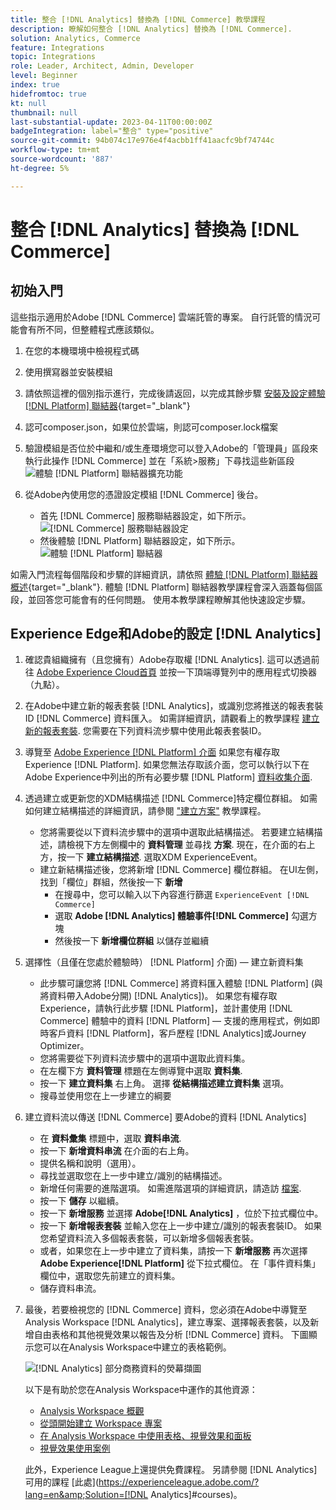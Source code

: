 ```yaml
---
title: 整合 [!DNL Analytics] 替換為 [!DNL Commerce] 教學課程
description: 瞭解如何整合 [!DNL Analytics] 替換為 [!DNL Commerce].
solution: Analytics, Commerce
feature: Integrations
topic: Integrations
role: Leader, Architect, Admin, Developer
level: Beginner
index: true
hidefromtoc: true
kt: null
thumbnail: null
last-substantial-update: 2023-04-11T00:00:00Z
badgeIntegration: label="整合" type="positive"
source-git-commit: 94b074c17e976e4f4acbb1ff41aacfc9bf74744c
workflow-type: tm+mt
source-wordcount: '887'
ht-degree: 5%

---
```



# 整合 [!DNL Analytics] 替換為 [!DNL Commerce]

## 初始入門

這些指示適用於Adobe [!DNL Commerce] 雲端託管的專案。 自行託管的情況可能會有所不同，但整體程式應該類似。

1. 在您的本機環境中檢視程式碼
1. 使用撰寫器並安裝模組
1. 請依照這裡的個別指示進行，完成後請返回，以完成其餘步驟
   [安裝及設定體驗 [!DNL Platform] 聯結器](https://experienceleague.adobe.com/docs/commerce-merchant-services/experience-platform-connector/fundamentals/install.html){target="_blank"}


1. 認可composer.json，如果位於雲端，則認可composer.lock檔案
1. 驗證模組是否位於中繼和/或生產環境您可以登入Adobe的「管理員」區段來執行此操作 [!DNL Commerce] 並在「系統>服務」下尋找這些新區段
   ![體驗 [!DNL Platform] 聯結器擴充功能](./assets/analytics-commerce/admin-view-experience-platform-commector-extension.png)

1. 從Adobe內使用您的憑證設定模組 [!DNL Commerce] 後台。
   * 首先 [!DNL Commerce] 服務聯結器設定，如下所示。
     ![[!DNL Commerce] 服務聯結器設定](./assets/analytics-commerce/commerce-services-connector-setup.png)
   * 然後體驗 [!DNL Platform] 聯結器設定，如下所示。
     ![體驗 [!DNL Platform] 聯結器](./assets/analytics-commerce/experience-platform-connector.png)

如需入門流程每個階段和步驟的詳細資訊，請依照 [體驗 [!DNL Platform] 聯結器概述](https://experienceleague.adobe.com/docs/commerce-merchant-services/experience-platform-connector/overview.html){target="_blank"}. 體驗 [!DNL Platform] 聯結器教學課程會深入涵蓋每個區段，並回答您可能會有的任何問題。 使用本教學課程瞭解其他快速設定步驟。

## Experience Edge和Adobe的設定 [!DNL Analytics]

1. 確認貴組織擁有（且您擁有）Adobe存取權 [!DNL Analytics]. 這可以透過前往 [Adobe Experience Cloud首頁](https://experience.adobe.com/) 並按一下頂端導覽列中的應用程式切換器（九點）。

1. 在Adobe中建立新的報表套裝 [!DNL Analytics]，或識別您將推送的報表套裝ID [!DNL Commerce] 資料匯入。 如需詳細資訊，請觀看上的教學課程 [建立新的報表套裝](https://experienceleague.adobe.com/docs/analytics-learn/tutorials/intro-to-analytics/analytics-basics/understanding-and-creating-report-suites.html?lang=zh-Hant). 您需要在下列資料流步驟中使用此報表套裝ID。

1. 導覽至 [Adobe Experience [!DNL Platform] 介面](https://platform.adobe.com) 如果您有權存取Experience [!DNL Platform]. 如果您無法存取該介面，您可以執行以下在Adobe Experience中列出的所有必要步驟 [!DNL Platform] [資料收集介面](https://experience.adobe.com/#/data-collection).

1. 透過建立或更新您的XDM結構描述 [!DNL Commerce]特定欄位群組。 如需如何建立結構描述的詳細資訊，請參閱 [&quot;建立方案&quot;](https://experienceleague.adobe.com/docs/platform-learn/tutorials/schemas/create-schemas.html) 教學課程。
   * 您將需要從以下資料流步驟中的選項中選取此結構描述。 若要建立結構描述，請檢視下方左側欄中的 **資料管理** 並尋找 **方案**. 現在，在介面的右上方，按一下 **建立結構描述**. 選取XDM ExperienceEvent。
   * 建立新結構描述後，您將新增 [!DNL Commerce] 欄位群組。 在UI左側，找到「欄位」群組，然後按一下 **新增**
      * 在搜尋中，您可以輸入以下內容進行篩選 `ExperienceEvent [!DNL Commerce]`
      * 選取 **Adobe [!DNL Analytics] 體驗事件[!DNL Commerce]** 勾選方塊
      * 然後按一下 **新增欄位群組** 以儲存並繼續

1. 選擇性（且僅在您處於體驗時） [!DNL Platform] 介面) — 建立新資料集
   * 此步驟可讓您將 [!DNL Commerce] 將資料匯入體驗 [!DNL Platform] (與將資料帶入Adobe分開) [!DNL Analytics])。 如果您有權存取Experience，請執行此步驟 [!DNL Platform]，並計畫使用 [!DNL Commerce] 體驗中的資料 [!DNL Platform] — 支援的應用程式，例如即時客戶資料 [!DNL Platform]，客戶歷程 [!DNL Analytics]或Journey Optimizer。
   * 您將需要從下列資料流步驟中的選項中選取此資料集。
   * 在左欄下方 **資料管理** 標題在左側導覽中選取 **資料集**.
   * 按一下 **建立資料集** 右上角。 選擇 **從結構描述建立資料集** 選項。
   * 搜尋並使用您在上一步建立的綱要

1. 建立資料流以傳送 [!DNL Commerce] 要Adobe的資料 [!DNL Analytics]
   * 在 **資料彙集** 標題中，選取 **資料串流**.
   * 按一下 **新增資料串流** 在介面的右上角。
   * 提供名稱和說明（選用）。
   * 尋找並選取您在上一步中建立/識別的結構描述。
   * 新增任何需要的進階選項。 如需進階選項的詳細資訊，請造訪 [檔案](https://experienceleague.adobe.com/docs/experience-platform/datastreams/configure.html?lang=zh-Hant).
   * 按一下 **儲存** 以繼續。
   * 按一下 **新增服務** 並選擇 **Adobe[!DNL Analytics]** ，位於下拉式欄位中。
   * 按一下 **新增報表套裝** 並輸入您在上一步中建立/識別的報表套裝ID。 如果您希望資料流入多個報表套裝，可以新增多個報表套裝。
   * 或者，如果您在上一步中建立了資料集，請按一下 **新增服務** 再次選擇 **Adobe Experience[!DNL Platform]** 從下拉式欄位。 在「事件資料集」欄位中，選取您先前建立的資料集。
   * 儲存資料串流。

1. 最後，若要檢視您的 [!DNL Commerce] 資料，您必須在Adobe中導覽至Analysis Workspace [!DNL Analytics]，建立專案、選擇報表套裝，以及新增自由表格和其他視覺效果以報告及分析 [!DNL Commerce] 資料。 下圖顯示您可以在Analysis Workspace中建立的表格範例。

   ![[!DNL Analytics] 部分商務資料的熒幕擷圖](./assets/analytics-commerce/analytics-screenshot-commerce-items.png)

   以下是有助於您在Analysis Workspace中運作的其他資源：

   * [Analysis Workspace 概觀](https://experienceleague.adobe.com/docs/analytics-learn/tutorials/analysis-workspace/analysis-workspace-basics/analysis-workspace-overview.html)
   * [從頭開始建立 Workspace 專案](https://experienceleague.adobe.com/docs/analytics-learn/tutorials/analysis-workspace/analysis-workspace-basics/building-a-workspace-project-from-scratch.html)
   * [在 Analysis Workspace 中使用表格、視覺效果和面板](https://experienceleague.adobe.com/docs/analytics-learn/tutorials/analysis-workspace/using-panels/using-tables-visualizations-and-panels.html)
   * [視覺效果使用案例](https://experienceleague.adobe.com/docs/analytics-learn/tutorials/analysis-workspace/visualizations/visualization-use-cases.html)

   此外，Experience League上還提供免費課程。 另請參閱 [!DNL Analytics] 可用的課程 [此處](https://experienceleague.adobe.com/?lang=en&amp;Solution=[!DNL Analytics]#courses)。

